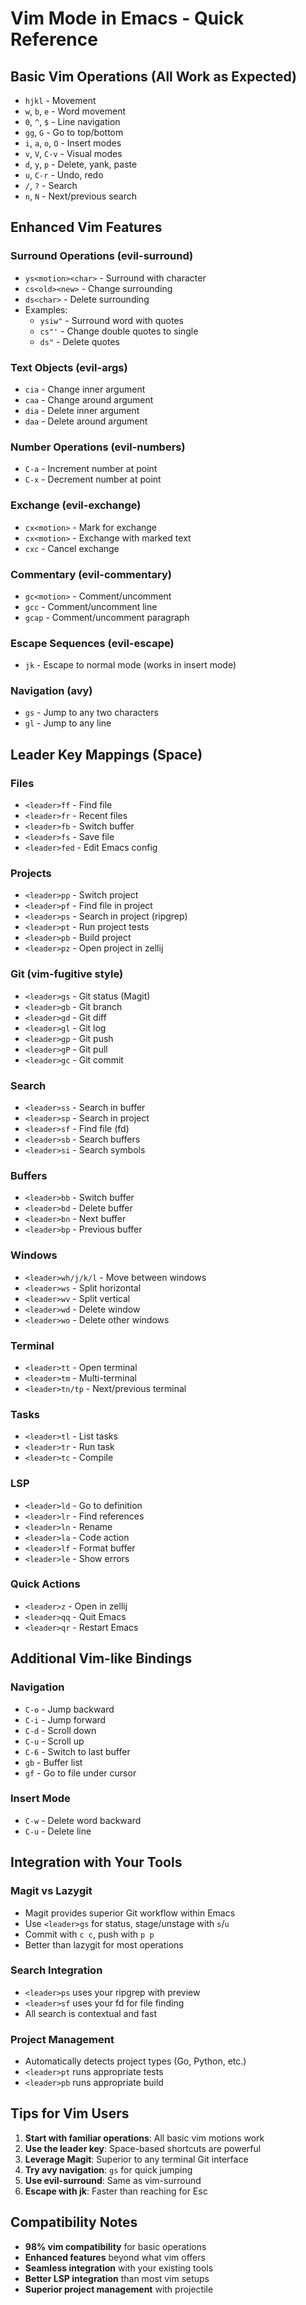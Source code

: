# Vim Mode in Emacs - Quick Reference

## Basic Vim Operations (All Work as Expected)
- `hjkl` - Movement
- `w`, `b`, `e` - Word movement
- `0`, `^`, `$` - Line navigation
- `gg`, `G` - Go to top/bottom
- `i`, `a`, `o`, `O` - Insert modes
- `v`, `V`, `C-v` - Visual modes
- `d`, `y`, `p` - Delete, yank, paste
- `u`, `C-r` - Undo, redo
- `/`, `?` - Search
- `n`, `N` - Next/previous search

## Enhanced Vim Features

### Surround Operations (evil-surround)
- `ys<motion><char>` - Surround with character
- `cs<old><new>` - Change surrounding
- `ds<char>` - Delete surrounding
- Examples:
  - `ysiw"` - Surround word with quotes
  - `cs"'` - Change double quotes to single
  - `ds"` - Delete quotes

### Text Objects (evil-args)
- `cia` - Change inner argument
- `caa` - Change around argument
- `dia` - Delete inner argument
- `daa` - Delete around argument

### Number Operations (evil-numbers)
- `C-a` - Increment number at point
- `C-x` - Decrement number at point

### Exchange (evil-exchange)
- `cx<motion>` - Mark for exchange
- `cx<motion>` - Exchange with marked text
- `cxc` - Cancel exchange

### Commentary (evil-commentary)
- `gc<motion>` - Comment/uncomment
- `gcc` - Comment/uncomment line
- `gcap` - Comment/uncomment paragraph

### Escape Sequences (evil-escape)
- `jk` - Escape to normal mode (works in insert mode)

### Navigation (avy)
- `gs` - Jump to any two characters
- `gl` - Jump to any line

## Leader Key Mappings (Space)

### Files
- `<leader>ff` - Find file
- `<leader>fr` - Recent files
- `<leader>fb` - Switch buffer
- `<leader>fs` - Save file
- `<leader>fed` - Edit Emacs config

### Projects
- `<leader>pp` - Switch project
- `<leader>pf` - Find file in project
- `<leader>ps` - Search in project (ripgrep)
- `<leader>pt` - Run project tests
- `<leader>pb` - Build project
- `<leader>pz` - Open project in zellij

### Git (vim-fugitive style)
- `<leader>gs` - Git status (Magit)
- `<leader>gb` - Git branch
- `<leader>gd` - Git diff
- `<leader>gl` - Git log
- `<leader>gp` - Git push
- `<leader>gP` - Git pull
- `<leader>gc` - Git commit

### Search
- `<leader>ss` - Search in buffer
- `<leader>sp` - Search in project
- `<leader>sf` - Find file (fd)
- `<leader>sb` - Search buffers
- `<leader>si` - Search symbols

### Buffers
- `<leader>bb` - Switch buffer
- `<leader>bd` - Delete buffer
- `<leader>bn` - Next buffer
- `<leader>bp` - Previous buffer

### Windows
- `<leader>wh/j/k/l` - Move between windows
- `<leader>ws` - Split horizontal
- `<leader>wv` - Split vertical
- `<leader>wd` - Delete window
- `<leader>wo` - Delete other windows

### Terminal
- `<leader>tt` - Open terminal
- `<leader>tm` - Multi-terminal
- `<leader>tn/tp` - Next/previous terminal

### Tasks
- `<leader>tl` - List tasks
- `<leader>tr` - Run task
- `<leader>tc` - Compile

### LSP
- `<leader>ld` - Go to definition
- `<leader>lr` - Find references
- `<leader>ln` - Rename
- `<leader>la` - Code action
- `<leader>lf` - Format buffer
- `<leader>le` - Show errors

### Quick Actions
- `<leader>z` - Open in zellij
- `<leader>qq` - Quit Emacs
- `<leader>qr` - Restart Emacs

## Additional Vim-like Bindings

### Navigation
- `C-o` - Jump backward
- `C-i` - Jump forward
- `C-d` - Scroll down
- `C-u` - Scroll up
- `C-6` - Switch to last buffer
- `gb` - Buffer list
- `gf` - Go to file under cursor

### Insert Mode
- `C-w` - Delete word backward
- `C-u` - Delete line

## Integration with Your Tools

### Magit vs Lazygit
- Magit provides superior Git workflow within Emacs
- Use `<leader>gs` for status, stage/unstage with `s`/`u`
- Commit with `c c`, push with `p p`
- Better than lazygit for most operations

### Search Integration
- `<leader>ps` uses your ripgrep with preview
- `<leader>sf` uses your fd for file finding
- All search is contextual and fast

### Project Management
- Automatically detects project types (Go, Python, etc.)
- `<leader>pt` runs appropriate tests
- `<leader>pb` runs appropriate build

## Tips for Vim Users

1. **Start with familiar operations**: All basic vim motions work
2. **Use the leader key**: Space-based shortcuts are powerful
3. **Leverage Magit**: Superior to any terminal Git interface
4. **Try avy navigation**: `gs` for quick jumping
5. **Use evil-surround**: Same as vim-surround
6. **Escape with jk**: Faster than reaching for Esc

## Compatibility Notes

- **98% vim compatibility** for basic operations
- **Enhanced features** beyond what vim offers
- **Seamless integration** with your existing tools
- **Better LSP integration** than most vim setups
- **Superior project management** with projectile